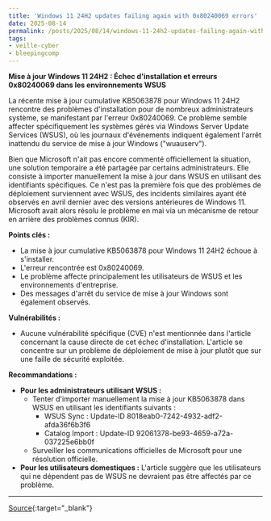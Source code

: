 ```yaml
---
title: 'Windows 11 24H2 updates failing again with 0x80240069 errors'
date: 2025-08-14
permalink: /posts/2025/08/14/windows-11-24h2-updates-failing-again-with-0x80240069-errors/
tags:
- veille-cyber
- bleepingcomp
---
```

**Mise à jour Windows 11 24H2 : Échec d'installation et erreurs 0x80240069 dans les environnements WSUS**

La récente mise à jour cumulative KB5063878 pour Windows 11 24H2 rencontre des problèmes d'installation pour de nombreux administrateurs système, se manifestant par l'erreur 0x80240069. Ce problème semble affecter spécifiquement les systèmes gérés via Windows Server Update Services (WSUS), où les journaux d'événements indiquent également l'arrêt inattendu du service de mise à jour Windows ("wuauserv").

Bien que Microsoft n'ait pas encore commenté officiellement la situation, une solution temporaire a été partagée par certains administrateurs. Elle consiste à importer manuellement la mise à jour dans WSUS en utilisant des identifiants spécifiques. Ce n'est pas la première fois que des problèmes de déploiement surviennent avec WSUS, des incidents similaires ayant été observés en avril dernier avec des versions antérieures de Windows 11. Microsoft avait alors résolu le problème en mai via un mécanisme de retour en arrière des problèmes connus (KIR).

**Points clés :**

*   La mise à jour cumulative KB5063878 pour Windows 11 24H2 échoue à s'installer.
*   L'erreur rencontrée est 0x80240069.
*   Le problème affecte principalement les utilisateurs de WSUS et les environnements d'entreprise.
*   Des messages d'arrêt du service de mise à jour Windows sont également observés.

**Vulnérabilités :**

*   Aucune vulnérabilité spécifique (CVE) n'est mentionnée dans l'article concernant la cause directe de cet échec d'installation. L'article se concentre sur un problème de déploiement de mise à jour plutôt que sur une faille de sécurité exploitée.

**Recommandations :**

*   **Pour les administrateurs utilisant WSUS :**
    *   Tenter d'importer manuellement la mise à jour KB5063878 dans WSUS en utilisant les identifiants suivants :
        *   WSUS Sync : Update-ID 8018eab0-7242-4932-adf2-afda36f6b3f6
        *   Catalog Import : Update-ID 92061378-be93-4659-a72a-037225e6bb0f
    *   Surveiller les communications officielles de Microsoft pour une résolution officielle.
*   **Pour les utilisateurs domestiques :** L'article suggère que les utilisateurs qui ne dépendent pas de WSUS ne devraient pas être affectés par ce problème.

---
[Source](https://www.bleepingcomputer.com/news/microsoft/windows-11-24h2-updates-failing-again-with-0x80240069-errors/){:target="_blank"}
